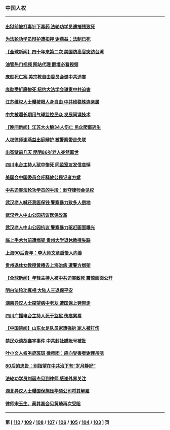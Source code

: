 ### 中国人权
---
#### [出狱前被打毒针下毒药 法轮功学员遭摧残致死](../../pages/ncid278/n13931976.md?02190045) 
#### [为法轮功学员辩护遭扣押 谢燕益：法制已死](../../pages/ncid278/n13932666.md?02190045) 
#### [【全球新闻】四十年来第二次 美国防高官突访台湾](../../pages/ncid278/n13932229.md?02190045) 
#### [油管热门视频 网站代理 翻墙必看视频](http://138.2.39.72:81/youtube.html?epic-marker?02190045)
#### [庞勋死亡案 美宗教自由委员会谴中共迫害](../../pages/ncid278/n13932260.md?02190045) 
#### [庞勋受折磨惨死 纽约大法学会谴责中共迫害](../../pages/ncid278/n13932240.md?02190045) 
#### [江苏维权人士曝被限人身自由 中共维稳株连亲属](../../pages/ncid278/n13932184.md?02190045) 
#### [中共被曝长期用气球监控民众 发展间谍技术](../../pages/ncid278/n13931927.md?02190045) 
#### [【晚间新闻】江苏大火酿34人伤亡 民众爬窗逃生](../../pages/ncid278/n13931903.md?02190045) 
#### [人权律师谢燕益出庭辩护 被警察带走失联](../../pages/ncid278/n13931778.md?02190045) 
#### [出冤狱前几天 昆明86岁老人突然离世](../../pages/ncid278/n13931228.md?02190045) 
#### [四川电台主持人狱中惨死 同监室友发信哀悼](../../pages/ncid278/n13931016.md?02190045) 
#### [美国会中国委员会吁释放公民记者方斌](../../pages/ncid278/n13930920.md?02190045) 
#### [中共迫害法轮功学员的手段：剥夺律师会见权](../../pages/ncid278/n13929748.md?02190045) 
#### [武汉老人喊还我医保钱 警察暴力致多人倒地](../../pages/ncid278/n13930085.md?02190045) 
#### [武汉老人中山公园抗议医保改革](../../pages/ncid278/n13930042.md?02190045) 
#### [武汉老人中山公园抗议 警察暴力驱赶画面曝光](../../pages/ncid278/n13929963.md?02190045) 
#### [临上手术台前遭绑架 贵州大学退休教授失联](../../pages/ncid278/n13929743.md?02190045) 
#### [上海90后青年：李大师文章启悟人向善](../../pages/ncid278/n13929715.md?02190045) 
#### [贵州退休女教授黄椿去上海治病 遭警方绑架](../../pages/ncid278/n13929546.md?02190045) 
#### [【全球新闻】年轻主持人被中共迫害致死 震惊画面公开](../../pages/ncid278/n13929504.md?02190045) 
#### [明白法轮功真相 大陆人三退保平安](../../pages/ncid278/n13928212.md?02190045) 
#### [湖南异议人士探望病中老友 遭国保上铐带走](../../pages/ncid278/n13929063.md?02190045) 
#### [四川广播电台主持人死于监狱 伤痕累累](../../pages/ncid278/n13929027.md?02190045) 
#### [【中国禁闻】山东女足队员家遭强拆 家人被打伤](../../pages/ncid278/n13928869.md?02190045) 
#### [禁民众谈胡鑫宇事件 中共封社媒账号被批](../../pages/ncid278/n13928669.md?02190045) 
#### [叶小文人权劣迹斑斑 律师团：应向受害者谢罪吊唁](../../pages/ncid278/n13927745.md?02190045) 
#### [80后的忠告：别指望在中共治下有“岁月静好”](../../pages/ncid278/n13927278.md?02190045) 
#### [法轮功学员刘丽杰见到律师 感谢外界关注](../../pages/ncid278/n13927012.md?02190045) 
#### [湖北异议人士曝国保施压华硕公司将其解雇](../../pages/ncid278/n13927075.md?02190045) 
#### [律师宋玉生、蔺其磊会见黄琦再次受阻](../../pages/ncid278/n13926868.md?02190045) 

---
#### 第 [ [110](./110.md?02190045) / [109](./109.md?02190045) / [108](./108.md?02190045) / [107](./107.md?02190045) / [106](./106.md?02190045) / [105](./105.md?02190045) / [104](./104.md?02190045) / [103](./103.md?02190045) ] 页
